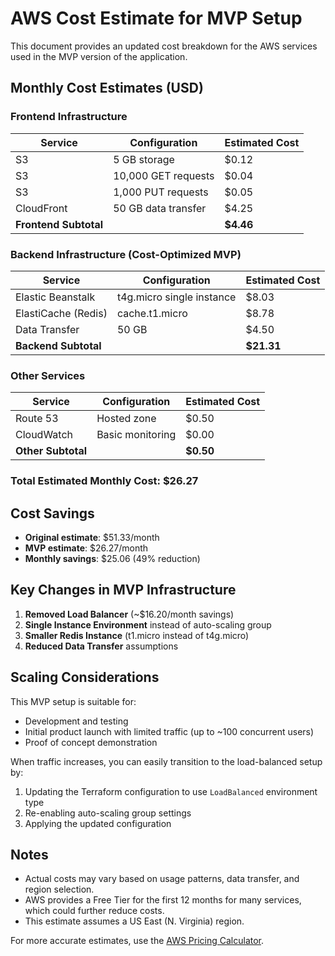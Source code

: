 # AWS Cost Estimate for MVP Setup

This document provides an updated cost breakdown for the AWS services used in the MVP version of the application.

## Monthly Cost Estimates (USD)

### Frontend Infrastructure
| Service | Configuration | Estimated Cost |
|---------|--------------|----------------|
| S3 | 5 GB storage | $0.12 |
| S3 | 10,000 GET requests | $0.04 |
| S3 | 1,000 PUT requests | $0.05 |
| CloudFront | 50 GB data transfer | $4.25 |
| **Frontend Subtotal** | | **$4.46** |

### Backend Infrastructure (Cost-Optimized MVP)
| Service | Configuration | Estimated Cost |
|---------|--------------|----------------|
| Elastic Beanstalk | t4g.micro single instance | $8.03 |
| ElastiCache (Redis) | cache.t1.micro | $8.78 |
| Data Transfer | 50 GB | $4.50 |
| **Backend Subtotal** | | **$21.31** |

### Other Services
| Service | Configuration | Estimated Cost |
|---------|--------------|----------------|
| Route 53 | Hosted zone | $0.50 |
| CloudWatch | Basic monitoring | $0.00 |
| **Other Subtotal** | | **$0.50** |

### Total Estimated Monthly Cost: **$26.27**

## Cost Savings
- **Original estimate**: $51.33/month
- **MVP estimate**: $26.27/month
- **Monthly savings**: $25.06 (49% reduction)

## Key Changes in MVP Infrastructure
1. **Removed Load Balancer** (~$16.20/month savings)
2. **Single Instance Environment** instead of auto-scaling group
3. **Smaller Redis Instance** (t1.micro instead of t4g.micro)
4. **Reduced Data Transfer** assumptions

## Scaling Considerations
This MVP setup is suitable for:
- Development and testing
- Initial product launch with limited traffic (up to ~100 concurrent users)
- Proof of concept demonstration

When traffic increases, you can easily transition to the load-balanced setup by:
1. Updating the Terraform configuration to use `LoadBalanced` environment type
2. Re-enabling auto-scaling group settings
3. Applying the updated configuration

## Notes
- Actual costs may vary based on usage patterns, data transfer, and region selection.
- AWS provides a Free Tier for the first 12 months for many services, which could further reduce costs.
- This estimate assumes a US East (N. Virginia) region.

For more accurate estimates, use the [AWS Pricing Calculator](https://calculator.aws.amazon.com/).
